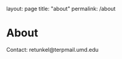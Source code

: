 layout: page
title: "about"
permalink: /about

<html>
<body>
<h1>About</h1>
<p>Contact: retunkel@terpmail.umd.edu</p>
</body>
</html>